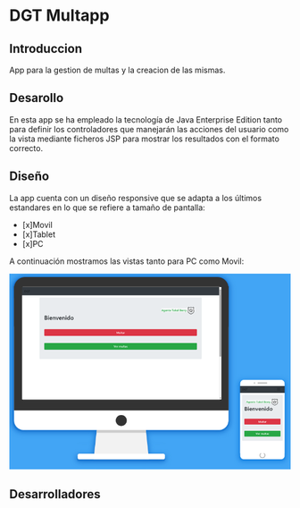 # DGT Multapp

## Introduccion

App para la gestion de multas y la creacion de las mismas.

## Desarollo

En esta app se ha empleado la tecnología de Java Enterprise Edition tanto para definir los controladores que manejarán las acciones del usuario como la vista mediante ficheros JSP para mostrar los resultados con el formato correcto.


## Diseño 
La app cuenta con un diseño responsive que se adapta a los últimos estandares en lo que se refiere a tamaño de pantalla:
 - [x]Movil
 - [x]Tablet
 - [x]PC
  
  
  A continuación mostramos las vistas tanto para PC como Movil:
  
![Alt text](https://github.com/andonishiraiwa/dgt/blob/master/duo1.png)

## Desarrolladores
